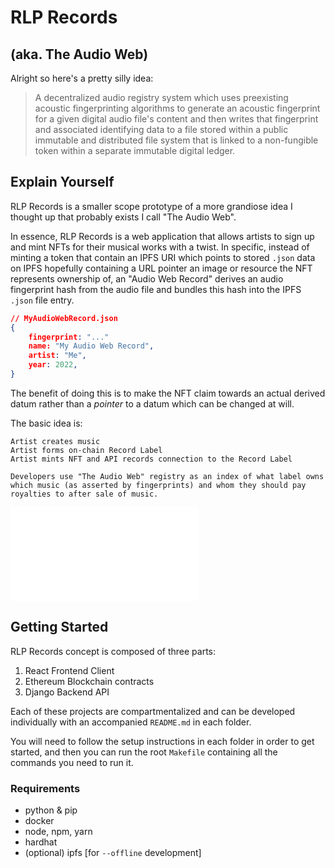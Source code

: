 # RLP Records 
## (aka. The Audio Web)
Alright so here's a pretty silly idea: 

> A decentralized audio registry system which uses preexisting acoustic fingerprinting algorithms to generate an acoustic fingerprint for a given digital audio file's content and then writes that fingerprint and associated identifying data to a file stored within a public immutable and distributed file system that is linked to a non-fungible token within a separate immutable digital ledger. 

## Explain Yourself
RLP Records is a smaller scope prototype of a more grandiose idea I thought up that probably exists I call "The Audio Web". 

In essence, RLP Records is a web application that allows artists to sign up and mint NFTs for their musical works with a twist. In specific, instead of minting a token that contain an IPFS URI which points to stored `.json` data on IPFS hopefully containing a URL pointer an image or resource the NFT represents ownership of, an "Audio Web Record" derives an audio fingerprint hash from the audio file and bundles this hash into the IPFS `.json` file entry. 

```json
// MyAudioWebRecord.json
{
	fingerprint: "..."
	name: "My Audio Web Record",
	artist: "Me",
	year: 2022,
}
```

The benefit of doing this is to make the NFT claim towards an actual derived datum rather than a _pointer_ to a datum which can be changed at will.

The basic idea is:

```
Artist creates music 
Artist forms on-chain Record Label
Artist mints NFT and API records connection to the Record Label

Developers use "The Audio Web" registry as an index of what label owns which music (as asserted by fingerprints) and whom they should pay royalties to after sale of music.
```

![Design](./docs/design.md)

## Getting Started
RLP Records concept is composed of three parts:

1. React Frontend Client
2. Ethereum Blockchain contracts
3. Django Backend API

Each of these projects are compartmentalized and can be developed individually with an accompanied `README.md` in each folder. 

You will need to follow the setup instructions in each folder in order to get started, and then you can run the root `Makefile` containing all the commands you need to run it. 

### Requirements
- python & pip
- docker
- node, npm, yarn
- hardhat 
- (optional) ipfs [for `--offline` development]
